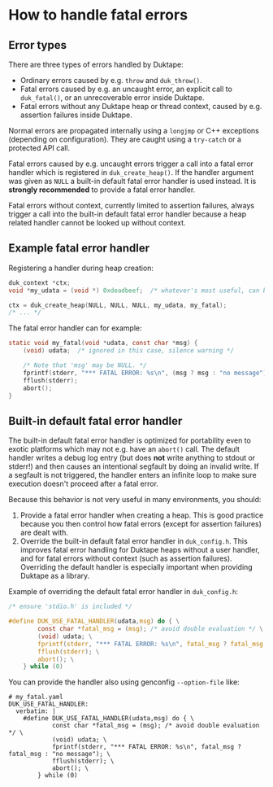 # How to handle fatal errors

## Error types

There are three types of errors handled by Duktape:

- Ordinary errors caused by e.g. `throw` and `duk_throw()`.
- Fatal errors caused by e.g. an uncaught error, an explicit call to
  `duk_fatal()`, or an unrecoverable error inside Duktape.
- Fatal errors without any Duktape heap or thread context, caused by e.g.
  assertion failures inside Duktape.

Normal errors are propagated internally using a `longjmp` or C++ exceptions
(depending on configuration).  They are caught using a `try-catch` or a
protected API call.

Fatal errors caused by e.g. uncaught errors trigger a call into a fatal error
handler which is registered in `duk_create_heap()`.  If the handler argument
was given as `NULL` a built-in default fatal error handler is used instead.
It is **strongly recommended** to provide a fatal error handler.

Fatal errors without context, currently limited to assertion failures, always
trigger a call into the built-in default fatal error handler because a heap
related handler cannot be looked up without context.

## Example fatal error handler

Registering a handler during heap creation:

```c
duk_context *ctx;
void *my_udata = (void *) 0xdeadbeef;  /* whatever's most useful, can be NULL */

ctx = duk_create_heap(NULL, NULL, NULL, my_udata, my_fatal);
/* ... */
```

The fatal error handler can for example:

```c
static void my_fatal(void *udata, const char *msg) {
    (void) udata;  /* ignored in this case, silence warning */

    /* Note that 'msg' may be NULL. */
    fprintf(stderr, "*** FATAL ERROR: %s\n", (msg ? msg : "no message"));
    fflush(stderr);
    abort();
}
```

## Built-in default fatal error handler

The built-in default fatal error handler is optimized for portability even to
exotic platforms which may not e.g. have an `abort()` call.  The default
handler writes a debug log entry (but does **not** write anything to stdout
or stderr!) and then causes an intentional segfault by doing an invalid write.
If a segfault is not triggered, the handler enters an infinite loop to make
sure execution doesn't proceed after a fatal error.

Because this behavior is not very useful in many environments, you should:

1. Provide a fatal error handler when creating a heap.  This is good practice
   because you then control how fatal errors (except for assertion failures)
   are dealt with.
2. Override the built-in default fatal error handler in `duk_config.h`.  This
   improves fatal error handling for Duktape heaps without a user handler, and
   for fatal errors without context (such as assertion failures).  Overriding
   the default handler is especially important when providing Duktape as a
   library.

Example of overriding the default fatal error handler in `duk_config.h`:

```c
/* ensure 'stdio.h' is included */

#define DUK_USE_FATAL_HANDLER(udata,msg) do { \
        const char *fatal_msg = (msg); /* avoid double evaluation */ \
        (void) udata; \
        fprintf(stderr, "*** FATAL ERROR: %s\n", fatal_msg ? fatal_msg : "no message"); \
        fflush(stderr); \
        abort(); \
    } while (0)
```

You can provide the handler also using genconfig ``--option-file`` like:

```
# my_fatal.yaml
DUK_USE_FATAL_HANDLER:
  verbatim: |
    #define DUK_USE_FATAL_HANDLER(udata,msg) do { \
            const char *fatal_msg = (msg); /* avoid double evaluation */ \
            (void) udata; \
            fprintf(stderr, "*** FATAL ERROR: %s\n", fatal_msg ? fatal_msg : "no message"); \
            fflush(stderr); \
            abort(); \
        } while (0)
```
